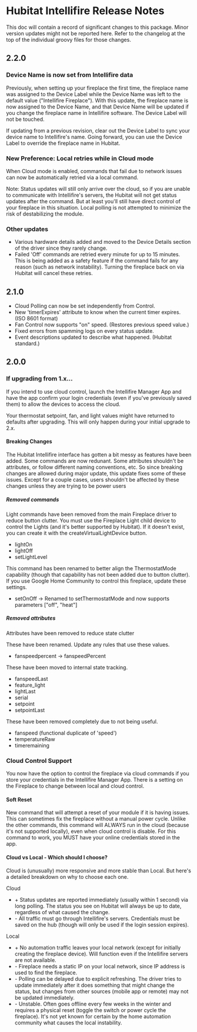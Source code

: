 # Hubitat Intellifire Release Notes
This doc will contain a record of significant changes to this package.  Minor version updates might not be reported here.  Refer to the changelog at the top of the individual groovy files for those changes.

## 2.2.0
### Device Name is now set from Intellifire data
Previously, when setting up your fireplace the first time, the fireplace name was assigned to the Device Label while the Device Name was left to the default value ("Intellifire Fireplace").  With this update, the fireplace name is now assigned to the Device Name, and that Device Name will be updated if you change the fireplace name in Intellifire software.  The Device Label will not be touched.

If updating from a previous revision, clear out the Device Label to sync your device name to Intellifire's name.  Going forward, you can use the Device Label to override the fireplace name in Hubitat.

### New Preference: Local retries while in Cloud mode
When Cloud mode is enabled, commands that fail due to network issues can now be automatically retried via a local command.

Note: Status updates will still only arrive over the cloud, so if you are unable to communicate with Intellifire's servers, the Hubitat will not get status updates after the command.  But at least you'll still have direct control of your fireplace in this situation.  Local polling is not attempted to minimize the risk of destabilizing the module.

### Other updates
* Various hardware details added and moved to the Device Details section of the driver since they rarely change.
* Failed 'Off' commands are retried every minute for up to 15 minutes.  This is being added as a safety feature if the command fails for any reason (such as network instability).  Turning the fireplace back on via Hubitat will cancel these retries.

## 2.1.0
* Cloud Polling can now be set independently from Control.
* New 'timerExpires' attribute to know when the current timer expires.  (ISO 8601 format)
* Fan Control now supports "on" speed.  (Restores previous speed value.)
* Fixed errors from spamming logs on every status update.
* Event descriptions updated to describe what happened.  (Hubitat standard.)

## 2.0.0

### If upgrading from 1.x...
If you intend to use cloud control, launch the Intellifire Manager App and have the app confirm your login credentials (even if you've previously saved them) to allow the devices to access the cloud.

Your thermostat setpoint, fan, and light values might have returned to defaults after upgrading.  This will only happen during your initial upgrade to 2.x.

#### Breaking Changes 
The Hubitat Intellifire interface has gotten a bit messy as features have been added.  Some commands are now redunant.  Some attributes shouldn't be attributes, or follow different naming conventions, etc.  So since breaking changes are allowed during major update, this update fixes some of these issues.  Except for a couple cases, users shouldn't be affected by these changes unless they are trying to be power users

##### Removed commands
Light commands have been removed from the main Fireplace driver to reduce button clutter.  You must use the Fireplace Light child device to control the Lights (and it's better supported by Hubitat).  If it doesn't exist, you can create it with the createVirtualLightDevice button.
* lightOn
* lightOff
* setLightLevel

This command has been renamed to better align the ThermostatMode capability (though that capability has not been added due to button clutter).  If you use Google Home Community to control this fireplace, update these settings.
* setOnOff -> Renamed to setThermostatMode and now supports parameters ["off", "heat"]

##### Removed attributes
Attributes have been removed to reduce state clutter

These have been renamed.  Update any rules that use these values.
* fanspeedpercent -> fanspeedPercent

These have been moved to internal state tracking.
* fanspeedLast
* feature_light
* lightLast
* serial
* setpoint
* setpointLast

These have been removed completely due to not being useful.
* fanspeed (functional duplicate of 'speed')
* temperatureRaw
* timeremaining

### Cloud Control Support
You now have the option to control the fireplace via cloud commands if you store your credentials in the Intellifire Manager App.  There is a setting on the Fireplace to change between local and cloud control.

#### Soft Reset
New command that will attempt a reset of your module if it is having issues.  This can sometimes fix the fireplace without a manual power cycle.
Unlike the other commands, this command will ALWAYS run in the cloud (because it's not supported locally), even when cloud control is disable.  For this command to work, you MUST have your online credentials stored in the app.

#### Cloud vs Local - Which should I choose?
Cloud is (unusually) more responsive and more stable than Local.  But here's a detailed breakdown on why to choose each one.

Cloud
* \+ Status updates are reported immediately (usually within 1 second) via long polling.  The status you see on Hubitat will always be up to date, regardless of what caused the change.
* \- All traffic must go through Intellifire's servers.  Credentials must be saved on the hub (though will only be used if the login session expires).

Local
* \+ No automation traffic leaves your local network (except for initially creating the fireplace device).  Will function even if the Intellifire servers are not available.
* \- Fireplace needs a static IP on your local network, since IP address is used to find the fireplace.
* \- Polling can be delayed due to explicit refreshing.  The driver tries to update immediately after it does something that might change the status, but changes from other sources (mobile app or remote) may not be updated immediately.
* \- Unstable.  Often goes offline every few weeks in the winter and requires a physical reset (toggle the switch or power cycle the fireplace).  It's not yet known for certain by the home automation community what causes the local instability.
